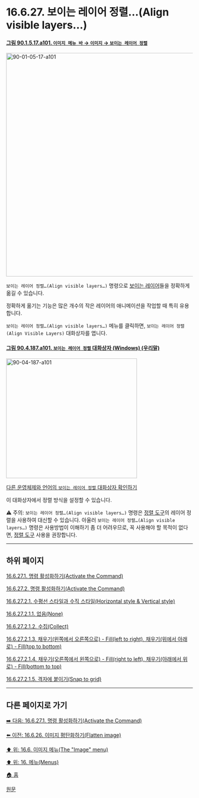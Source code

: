 # 16.6.27. 보이는 레이어 정렬…(Align visible layers…)

<a id="90-01-05-17-a101"></a>

#### [그림 90.1.5.17.a101. `이미지 메뉴 바` → `이미지` → `보이는 레이어 정렬`](./90-01-05-17-align_visible_layers.md#90-01-05-17-a101)
<img width="977" height="603" alt="90-01-05-17-a101" src="https://github.com/user-attachments/assets/beb9be07-56b3-4056-8309-80b58271727e" />

`보이는 레이어 정렬…(Align visible layers…)` 명령으로 [보이는 레이어](./19-glossaryx-visible_layer.md)들을 정확하게 옮길 수 있습니다.

정확하게 옮기는 기능은 많은 개수의 작은 레이어의 애니메이션을 작업할 때 특히 유용합니다.

`보이는 레이어 정렬…(Align visible layers…)` 메뉴를 클릭하면, `보이는 레이어 정렬(Align Visible Layers)` 대화상자를 엽니다.

<a id="90-04-187-a101"></a>

#### [그림 90.4.187.a101. `보이는 레이어 정렬` 대화상자 (Windows) (우리말)](./90-04-0187-align_visible_layers.md#90-04-187-a101)
<img width="353" height="323" alt="90-04-187-a101" src="https://github.com/user-attachments/assets/88ced71a-aa52-4410-8ef7-47303ed49815" />

[다른 운영체제와 언어의 `보이는 레이어 정렬` 대화상자 확인하기](./90-04-0187-align_visible_layers.md#90-04-187-a102)

이 대화상자에서 정렬 방식을 설정할 수 있습니다.

⚠️ 주의: `보이는 레이어 정렬…(Align visible layers…)` 명령은 [정렬 도구](./14-04-02-00-align.md)의 레이어 정렬을 사용하여 대신할 수 있습니다. 아울러 `보이는 레이어 정렬…(Align visible layers…)` 명령은 사용방법이 이해하기 좀 더 어려우므로, 꼭 사용해야 할 목적이 없다면, [정렬 도구](./14-04-02-00-align.md) 사용을 권장합니다.

***

## 하위 페이지

[16.6.27.1. 명령 활성화하기(Activate the Command)](./16-06-27-01-activate_the_command.md)

[16.6.27.2. 명령 활성화하기(Activate the Command)](./16-06-27-02-00-description_of_the_align_visible_layers_dialog.md)

[16.6.27.2.1. 수평선 스타일과 수직 스타일(Horizontal style & Vertical style)](./16-06-27-02-01-00-horizontal_style_n_vertical_style.md)

[16.6.27.2.1.1. 없음(None)](./16-06-27-02-01-01-none.md)

[16.6.27.2.1.2. 수집(Collect)](./16-06-27-02-01-02-collect.md)

[16.6.27.2.1.3. 채우기(왼쪽에서 오른쪽으로) - Fill(left to right), 채우기(위에서 아래로) - Fill(top to bottom)](./16-06-27-02-01-03-fill_left_to_right.md)

[16.6.27.2.1.4. 채우기(오른쪽에서 왼쪽으로) - Fill(right to left), 채우기(아래에서 위로) - Fill(bottom to top)](./16-06-27-02-01-04-fill_right_to_left.md)

[16.6.27.2.1.5. 격자에 붙이기(Snap to grid)](./16-06-27-02-01-05-snap_to_grid.md)

***

## 다른 페이지로 가기

[➡️ 다음: 16.6.27.1. 명령 활성화하기(Activate the Command)](./16-06-27-01-activate_the_command.md)

[⬅️ 이전: 16.6.26. 이미지 평탄화하기(Flatten image)](./16-06-26-flatten_image.md)

[⬆️ 위: 16.6. 이미지 메뉴(The "Image" menu)](./16-06-00-the-image-menu.md)

[⬆️ 위: 16. 메뉴(Menus)](./16-00-menus.md)

[🏠 홈](./00-home.md)

[원문](https://docs.gimp.org/2.10/ko/plug-in-align-layers.html)